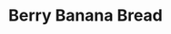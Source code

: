 ---
title: Berry Banana Bread
source: Mom
source_url: 
yield: 1 loaf
active_time: 20 minutes
total_time: 1 hour 40 minutes
tags:
  - breakfast
  - veg
ingredients: |-
  * 2 cups flour 
  * 2 tsp baking powder 
  * 1/2 tsp salt 
  * 1/2 tsp baking soda 
  * 1/2 cup butter 
  * 1 cup ripe bananas, mashed 
  * 3/4 cup sugar 
  * 2 eggs 
  * 1 cup blueberries 
instructions: |-
  * Sift together flour, baking powder, salt, and soda. Cream butter. Put in sugar gradually, beating until light and fluffy. Add eggs and continue beating until well blended. 
  * Add flour mixture, Alternately with bananas, mixing after each addition only enough to moisten dry ingredients. Fold blueberries into batter. Turn into greased loaf pan. 
  * Bake at 350 degrees for 1 1/4 hours. Cool before slicing. 
  * If canned or frozen blueberries are used, drained thoroughly. 
notes: If making muffins, use cupcake liners and bake for 1/2 the time - yields 12 muffins.
---